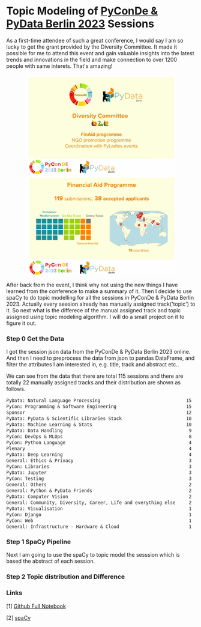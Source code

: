 # Topic Modeling of [PyConDe & PyData Berlin 2023](https://2023.pycon.de/) Sessions 

As a first-time attendee of such a great conference, I would say I am so lucky to get the grant provided by the Diversity Committee. It made it possible for me to attend this event and gain valuable insights into the latest trends and innovations in the field and make connection to over 1200 people with same interets. That's amazing!

<div align = "center">
<img src="1.png" width = "400" alt="profile" align=center />
<img src="2.png" width = "400" alt="profile" align=center />
</div>
<!-- <div align = "center">
<img src="2.png" width = "500" alt="profile" align=center />
</div> -->

After back from the event, I think why not using the new things I have learned from the conference to make a summary of it. Then I decide to use spaCy to do topic modelling for all the sessions in PyConDe & PyData Berlin 2023. Actually every seesion already has manually assigned track('topic') to it. So next what is the differece of the manual assigned track and topic assigned using topic modeling algorithm. I will do a small project on it to figure it out.

<!-- ### Algorithm

Topic modeling is an unsupervised machine learning technique that extract hidden topics from text. The algorithm I am going to use is LDA. -->

<!-- ### Analysis process -->

### Step 0 Get the Data

I got the session json data from the PyConDe & PyData Berlin 2023 online. And then I need to preprocess the data from json to pandas DataFrame, and filter the attributes I am interested in, e.g. title, track and abstract etc.. 

We can see from the data that there are total 115 sessions and there are totally 22 manually assigned tracks and their distribution are shown as follows.
```
PyData: Natural Language Processing                                15
PyCon: Programming & Software Engineering                          15
Sponsor                                                            12
PyData: PyData & Scientific Libraries Stack                        10
PyData: Machine Learning & Stats                                   10
PyData: Data Handling                                               9
PyCon: DevOps & MLOps                                               8
PyCon: Python Language                                              4
Plenary                                                             4
PyData: Deep Learning                                               4
General: Ethics & Privacy                                           3
PyCon: Libraries                                                    3
PyData: Jupyter                                                     3
PyCon: Testing                                                      3
General: Others                                                     2
General: Python & PyData Friends                                    2
PyData: Computer Vision                                             2
General: Community, Diversity, Career, Life and everything else     2
PyData: Visualisation                                               1
PyCon: Django                                                       1
PyCon: Web                                                          1
General: Infrastructure - Hardware & Cloud                          1
```

### Step 1 SpaCy Pipeline
Next I am going to use the spaCy to topic model the sesssion which is based the abstract of each session.



### Step 2 Topic distribution and Difference

### Links
[1] [Github Full Notebook](pyconde_analysis.ipynb)

[2] [spaCy](https://spacy.io/)

<!-- [3] [Prodigy](https://prodi.gy/)

### References
[1] [Topic Modelling in Python with spaCy and Gensim](https://towardsdatascience.com/topic-modelling-in-python-with-spacy-and-gensim-dc8f7748bdbf)

[2] [Topic modelling with spaCy and scikit-learn](https://www.kaggle.com/code/thebrownviking20/topic-modelling-with-spacy-and-scikit-learn)

[3] [You are what you read: Building a personal internet front-page with spaCy and Prodigy](https://2023.pycon.de/program/NWSLUH/)  -->
